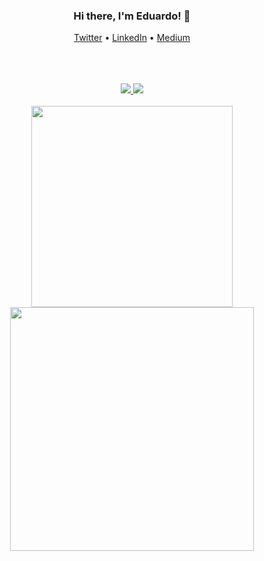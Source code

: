 <center>
    <div align="center">
        <h3>Hi there, I'm Eduardo! 👋</h3>
        <p></p>
        <p align="center">
          <a target="_blank" href="https://twitter.com/edudiasdev">Twitter</a> •
          <a target="_blank" href="https://www.linkedin.com/in/eduardo-rodrigues-dev">LinkedIn</a> •
          <a target="_blank" href="https://medium.com/@eduardorodrigues_58172">Medium</a>
        </p>
        <br />
        <br />
        <br />
        <a href="https://github.com/anuraghazra/github-readme-stats">
            <img src="https://github-readme-stats.vercel.app/api?username=edurodriguesdias&show_icons=true&line_height=45&theme=vue&include_all_commits=true" />
        </a>
        <a href="https://stackoverflow.com/users/8968206/eduardo-rodrigues">
            <img src="https://github-readme-stackoverflow.vercel.app/?userID=8968206&theme=dark" />
        </a>
        <br>
        <br>
        <img width="322" src="https://github-readme-stats.anuraghazra1.vercel.app/api/top-langs/?username=edurodriguesdias&hide=html&layout=compact&theme=vue" />
        <img width="390" src="https://github-readme-stats.anuraghazra1.vercel.app/api/pin/?username=edurodriguesdias&repo=julia_is_hungry_app&theme=vue" />
    </div>
</center>

